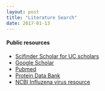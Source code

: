 ```yaml
---
layout: post
title: "Literature Search"
date: 2017-01-13
---
```


#### Public resources

* [Scifinder Scholar for UC scholars][1]
* [Google Scholar][2]
* [Pubmed][3]
* [Protein Data Bank][5]
* [NCBI Influzena virus resource][6]


[1]: http://software.chem.ucla.edu/scifind/
[2]: http://scholar.google.com/ 
[3]: https://www.ncbi.nlm.nih.gov/pubmed/

[5]: http://www.rcsb.org/
[6]: http://www.ncbi.nlm.nih.gov/genomes/FLU/FLU.html

